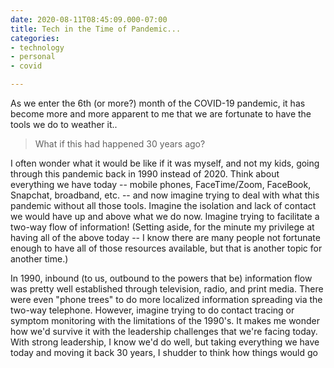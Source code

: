 ```yaml
---
date: 2020-08-11T08:45:09.000-07:00
title: Tech in the Time of Pandemic...
categories:
- technology
- personal
- covid

---
```

As we enter the 6th (or more?) month of the COVID-19 pandemic, it has become more and more apparent to me that we are fortunate to have the tools we do to weather it..

> What if this had happened 30 years ago?

I often wonder what it would be like if it was myself, and not my kids, going through this pandemic back in 1990 instead of 2020.  Think about everything we have today -- mobile phones, FaceTime/Zoom, FaceBook, Snapchat, broadband, etc. -- and now imagine trying to deal with what this pandemic without all those tools.  Imagine the isolation and lack of contact we would have up and above what we do now.  Imagine trying to facilitate a two-way flow of information!  (Setting aside, for the minute my privilege at having all of the above today -- I know there are many people not fortunate enough to have all of those resources available, but that is another topic for another time.)

In 1990, inbound (to us, outbound to the powers that be) information flow was pretty well established through television, radio, and print media.  There were even "phone trees" to do more localized information spreading via the two-way telephone.  However, imagine trying to do contact tracing or symptom monitoring with the limitations of the 1990's.  It makes me wonder how we'd survive it with the leadership challenges that we're facing today.  With strong leadership, I know we'd do well, but taking everything we have today and moving it back 30 years, I shudder to think how things would go
